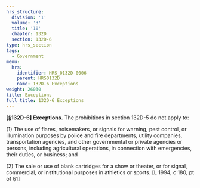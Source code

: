 ```yaml
---
hrs_structure:
  division: '1'
  volume: '3'
  title: '10'
  chapter: 132D
  section: 132D-6
type: hrs_section
tags:
  - Government
menu:
  hrs:
    identifier: HRS_0132D-0006
    parent: HRS0132D
    name: 132D-6 Exceptions
weight: 26030
title: Exceptions
full_title: 132D-6 Exceptions
---
```

**[§132D-6] Exceptions.** The prohibitions in section 132D-5 do not apply to:

(1) The use of flares, noisemakers, or signals for warning, pest control, or illumination purposes by police and fire departments, utility companies, transportation agencies, and other governmental or private agencies or persons, including agricultural operations, in connection with emergencies, their duties, or business; and

(2) The sale or use of blank cartridges for a show or theater, or for signal, commercial, or institutional purposes in athletics or sports. [L 1994, c 180, pt of §1]
